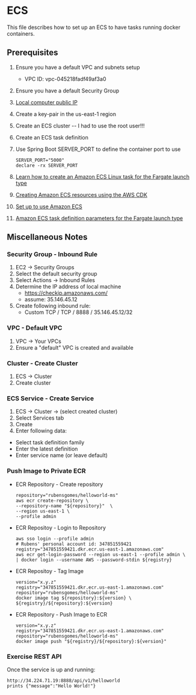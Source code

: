 # ECS

This file describes how to set up an ECS to have tasks running docker containers.

## Prerequisites

1. Ensure you have a default VPC and subnets setup
    - VPC ID: vpc-045218fadf49af3a0
2. Ensure you have a default Security Group
3. [Local computer public IP](https://checkip.amazonaws.com/)
4. Create a key-pair in the us-east-1 region
5. Create an ECS cluster -- I had to use the root user!!!
6. Create an ECS task definition
7. Use Spring Boot SERVER_PORT to define the container port to use

   ```shell
   SERVER_PORT="5000"
   declare -rx SERVER_PORT   
   ```
   
8. [Learn how to create an Amazon ECS Linux task for the Fargate launch type](https://docs.aws.amazon.com/AmazonECS/latest/developerguide/getting-started-fargate.html)
9. [Creating Amazon ECS resources using the AWS CDK](https://docs.aws.amazon.com/AmazonECS/latest/developerguide/tutorial-ecs-web-server-cdk.html)
10. [Set up to use Amazon ECS](https://docs.aws.amazon.com/AmazonECS/latest/developerguide/get-set-up-for-amazon-ecs.html)
11. [Amazon ECS task definition parameters for the Fargate launch type](https://docs.aws.amazon.com/AmazonECS/latest/developerguide/task_definition_parameters.html#container_definition_portmappings?icmpid=docs_ecs_hp-task-definition)

## Miscellaneous Notes

### Security Group - Inbound Rule

1. EC2 -> Security Groups
2. Select the default security group
3. Select Actions -> Inbound Rules
4. Determine the IP address of local machine
   - https://checkip.amazonaws.com/
   - assume: 35.146.45.12
5. Create following inbound rule:
   - Custom TCP / TCP / 8888 / 35.146.45.12/32

### VPC - Default VPC

1. VPC -> Your VPCs
2. Ensure a "default" VPC is created and available

### Cluster - Create Cluster

1. ECS -> Cluster
2. Create cluster

### ECS Service - Create Service

1. ECS -> Cluster -> (select created cluster)
2. Select Services tab
3. Create
4. Enter following data:
- Select task definition family
- Enter the latest definition
- Enter service name (or leave default)

### Push Image to Private ECR

- ECR Repository - Create repository

   ```shell
   repository="rubensgomes/helloworld-ms"
   aws ecr create-repository \
   --repository-name "${repository}"  \
   --region us-east-1 \
   --profile admin
   ```

- ECR Repositoy - Login to Repository

   ```shell
   aws sso login --profile admin
   # Rubens' personal account id: 347851559421
   registry="347851559421.dkr.ecr.us-east-1.amazonaws.com"
   aws ecr get-login-password --region us-east-1 --profile admin \
   | docker login --username AWS --password-stdin ${registry}
   ```

- ECR Repositoy - Tag Image

   ```shell
   version="x.y.z"
   registry="347851559421.dkr.ecr.us-east-1.amazonaws.com"
   repository="rubensgomes/helloworld-ms"
   docker image tag ${repository}:${version} \
   ${registry}/${repository}:${version}
   ```

- ECR Repository - Push Image to ECR

   ```shell
   version="x.y.z"
   registry="347851559421.dkr.ecr.us-east-1.amazonaws.com"
   repository="rubensgomes/helloworld-ms"
   docker image push "${registry}/${repository}:${version}"
   ```

### Exercise REST API

Once the service is up and running:

   ```text
   http://34.224.71.19:8888/api/v1/helloworld
   prints {"message":"Hello World!"}
   ```


